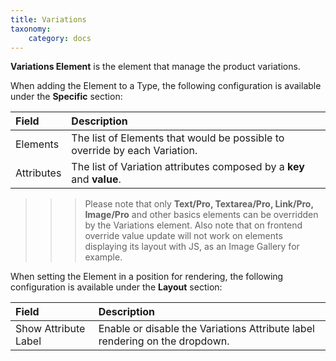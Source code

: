 ```yaml
---
title: Variations
taxonomy:
    category: docs
---
```


**Variations Element** is the element that manage the product variations.

When adding the Element to a Type, the following configuration is available under the **Specific** section:

| Field       | Description |
| :---------- | :---------- |
| Elements | The list of Elements that would be possible to override by each Variation. |
| Attributes | The list of Variation attributes composed by a **key** and **value**. |

>>> Please note that only **Text/Pro, Textarea/Pro, Link/Pro, Image/Pro** and other basics elements can be overridden by the Variations element. Also note that on frontend override value update will not work on elements displaying its layout with JS, as an Image Gallery for example.

When setting the Element in a position for rendering, the following configuration is available under the **Layout** section:

| Field       | Description |
| :---------- | :---------- |
| Show Attribute Label | Enable or disable the Variations Attribute label rendering on the dropdown. |
